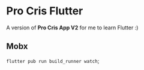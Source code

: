 # Pro Cris Flutter

A version of **Pro Cris App V2** for me to learn Flutter :)

## Mobx

`flutter pub run build_runner watch`;
